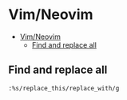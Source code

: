 # Vim/Neovim
<!--ts-->
* [Vim/Neovim](vim.md#vimneovim)
   * [Find and replace all](vim.md#find-and-replace-all)

<!-- Added by: runner, at: Thu Aug  5 08:27:23 UTC 2021 -->

<!--te-->

## Find and replace all
```vim
:%s/replace_this/replace_with/g
```
